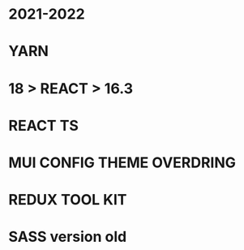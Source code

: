 # 2021-2022

# YARN

# 18 > REACT > 16.3

# REACT TS

# MUI CONFIG THEME OVERDRING

# REDUX TOOL KIT

# SASS version old
